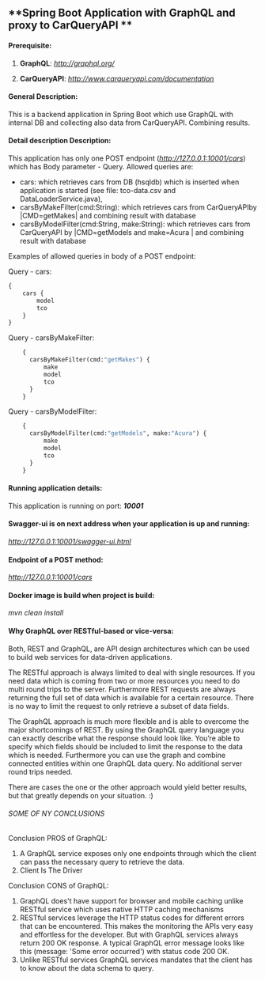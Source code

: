 ## **Spring Boot Application with GraphQL and proxy to ​CarQueryAPI​ **

#### Prerequisite:
1) **GraphQL**: _http://graphql.org/_

2)  **CarQueryAPI​**: _http://www.carqueryapi.com/documentation_

#### General Description:
This is a backend application in Spring Boot which use GraphQL with internal DB and collecting also data from CarQueryAPI​.
Combining results.

#### Detail description Description:
This application has only one POST endpoint (_http://127.0.0.1:10001/cars_) which has Body parameter - Query.
Allowed queries are:
 - cars: which retrieves cars from DB (hsqldb) which is inserted when application is started (see file: tco-data.csv and DataLoaderService.java),
 - carsByMakeFilter(cmd:String): which retrieves cars from CarQueryAPI​ by |CMD=getMakes| and combining result with database
 - carsByModelFilter(cmd:String, make:String): which retrieves cars from CarQueryAPI​ by |CMD=getModels and make=Acura | and combining result with database

Examples of allowed queries in body of a POST endpoint:

Query - cars:
```python
{
    cars {
        model
        tco
    }
}
```

Query - carsByMakeFilter: 
```python
    {
      carsByMakeFilter(cmd:"getMakes") {
          make
          model
          tco
      }
    }
```

Query - carsByModelFilter: 
```python
    {
      carsByModelFilter(cmd:"getModels", make:"Acura") {
          make
          model
          tco
      }
    }
```
#### Running application details:
This application is running on port: **_10001_**

#### Swagger-ui is on next address when your application is up and running: 
_http://127.0.0.1:10001/swagger-ui.html_

#### Endpoint of a POST method: 
_http://127.0.0.1:10001/cars_

#### Docker image is build when project is build: 
_mvn clean install_

#### Why GraphQL over RESTful-based or vice-versa:
Both, REST and GraphQL, are API design architectures which can be used to build web services for data-driven applications. 

The RESTful approach is always limited to deal with single resources. If you need data which is coming from two or more resources you need to do multi round trips to the server. Furthermore REST requests are always returning the full set of data which is available for a certain resource. There is no way to limit the request to only retrieve a subset of data fields.

The GraphQL approach is much more flexible and is able to overcome the major shortcomings of REST. By using the GraphQL query language you can exactly describe what the response should look like. You’re able to specify which fields should be included to limit the response to the data which is needed. Furthermore you can use the graph and combine connected entities within one GraphQL data query. No additional server round trips needed.

There are cases the one or the other approach would yield better results, but that greatly depends on your situation. :)

###### SOME OF NY CONCLUSIONS

Conclusion PROS of GraphQL:
1) A GraphQL service exposes only one endpoints through which the client can pass the necessary query to retrieve the data.
2) Client Is The Driver

Conclusion CONS of GraphQL:
1) GraphQL does't have support for browser and mobile caching unlike RESTful service which uses native HTTP caching mechanisms
2) RESTful services leverage the HTTP status codes for different errors that can be encountered. This makes the monitoring the APIs very easy and effortless for the developer. But with GraphQL services always return 200 OK response. A typical GraphQL error message looks like this (message: 'Some error occurred') with status code 200 OK.
3) Unlike RESTful services GraphQL services mandates that the client has to know about the data schema to query. 
